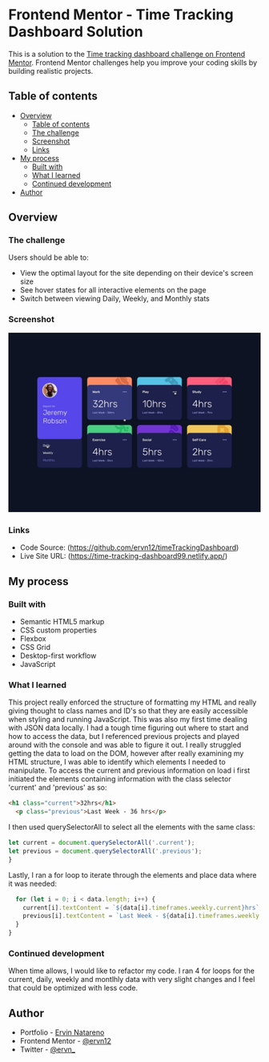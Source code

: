 # Frontend Mentor - Time Tracking Dashboard Solution

This is a solution to the [Time tracking dashboard challenge on Frontend Mentor](https://www.frontendmentor.io/challenges/time-tracking-dashboard-UIQ7167Jw). Frontend Mentor challenges help you improve your coding skills by building realistic projects. 

## Table of contents

- [Overview](#overview)
  - [Table of contents](#table-of-contents)
  - [The challenge](#the-challenge)
  - [Screenshot](#screenshot)
  - [Links](#links)
- [My process](#my-process)
  - [Built with](#built-with)
  - [What I learned](#what-i-learned)
  - [Continued development](#continued-development)
- [Author](#author)

## Overview

### The challenge

Users should be able to:

- View the optimal layout for the site depending on their device's screen size
- See hover states for all interactive elements on the page
- Switch between viewing Daily, Weekly, and Monthly stats

### Screenshot

![](./design/active-states.jpg)

### Links

- Code Source: (https://github.com/ervn12/timeTrackingDashboard)
- Live Site URL: (https://time-tracking-dashboard99.netlify.app/)

## My process

### Built with

- Semantic HTML5 markup
- CSS custom properties
- Flexbox
- CSS Grid
- Desktop-first workflow
- JavaScript

### What I learned

This project really enforced the structure of formatting my HTML and really giving thought to class names and ID's so that they are easily accessible when styling and running JavaScript.  This was also my first time dealing with JSON data locally.  I had a tough time figuring out where to start and how to access the data, but I referenced previous projects and played around with the console and was able to figure it out.  I really struggled getting the data to load on the DOM, however after really examining my HTML structure, I was able to identify which elements I needed to manipulate.  To access the current and previous information on load i first initiated the elements containing information with the class selector 'current' and 'previous' as so:

```html
<h1 class="current">32hrs</h1>
  <p class="previous">Last Week - 36 hrs</p>
```

I then used querySelectorAll to select all the elements with the same class:

```js
let current = document.querySelectorAll('.current');
let previous = document.querySelectorAll('.previous');
}
```
Lastly, I ran a for loop to iterate through the elements and place data where it was needed:

```js
  for (let i = 0; i < data.length; i++) {
    current[i].textContent = `${data[i].timeframes.weekly.current}hrs`;
    previous[i].textContent = `Last Week - ${data[i].timeframes.weekly.previous}hrs`;
  }
}
```
### Continued development

When time allows, I would like to refactor my code.  I ran 4 for loops for the current, daily, weekly and montlhly data with very slight changes and I feel that could be optimized with less code. 

## Author

- Portfolio - [Ervin Natareno](https://www.dev-ervin.netlify.app)
- Frontend Mentor - [@ervn12](https://www.frontendmentor.io/profile/ervn12)
- Twitter - [@ervn_](https://www.twitter.com/ervn_)
